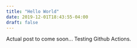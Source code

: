 ```yaml
---
title: "Hello World"
date: 2019-12-01T18:43:55-04:00
draft: false
---
```


Actual post to come soon...
Testing Github Actions.